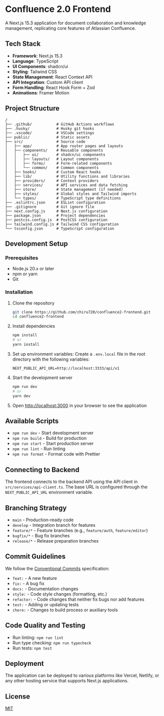 # Confluence 2.0 Frontend

A Next.js 15.3 application for document collaboration and knowledge management, replicating core features of Atlassian Confluence.

## Tech Stack

- **Framework**: Next.js 15.3
- **Language**: TypeScript
- **UI Components**: shadcn/ui
- **Styling**: Tailwind CSS
- **State Management**: React Context API
- **API Integration**: Custom API client
- **Form Handling**: React Hook Form + Zod
- **Animations**: Framer Motion

## Project Structure

```
/
├── .github/           # GitHub Actions workflows
├── .husky/            # Husky git hooks
├── .vscode/           # VSCode settings
├── public/            # Static assets
├── src/               # Source code
│   ├── app/           # App router pages and layouts
│   ├── components/    # Reusable components
│   │   ├── ui/        # shadcn/ui components
│   │   ├── layouts/   # Layout components
│   │   ├── forms/     # Form-related components
│   │   └── common/    # Common components
│   ├── hooks/         # Custom React hooks
│   ├── lib/           # Utility functions and libraries
│   ├── providers/     # Context providers
│   ├── services/      # API services and data fetching
│   ├── store/         # State management (if needed)
│   ├── styles/        # Global styles and Tailwind imports
│   └── types/         # TypeScript type definitions
├── .eslintrc.json     # ESLint configuration
├── .gitignore         # Git ignore file
├── next.config.js     # Next.js configuration
├── package.json       # Project dependencies
├── postcss.config.js  # PostCSS configuration
├── tailwind.config.js # Tailwind CSS configuration
└── tsconfig.json      # TypeScript configuration
```

## Development Setup

### Prerequisites

- Node.js 20.x or later
- npm or yarn
- Git

### Installation

1. Clone the repository
   ```bash
   git clone https://github.com/chiru720/confluence2-frontend.git
   cd confluence2-frontend
   ```

2. Install dependencies
   ```bash
   npm install
   # or
   yarn install
   ```

3. Set up environment variables:
   Create a `.env.local` file in the root directory with the following variables:
   ```
   NEXT_PUBLIC_API_URL=http://localhost:3333/api/v1
   ```

4. Start the development server
   ```bash
   npm run dev
   # or
   yarn dev
   ```

5. Open [http://localhost:3000](http://localhost:3000) in your browser to see the application

## Available Scripts

- `npm run dev` - Start development server
- `npm run build` - Build for production
- `npm run start` - Start production server
- `npm run lint` - Run linting
- `npm run format` - Format code with Prettier

## Connecting to Backend

The frontend connects to the backend API using the API client in `src/services/api-client.ts`. The base URL is configured through the `NEXT_PUBLIC_API_URL` environment variable.

## Branching Strategy

- `main` - Production-ready code
- `develop` - Integration branch for features
- `feature/*` - Feature branches (e.g., `feature/auth`, `feature/editor`)
- `bugfix/*` - Bug fix branches
- `release/*` - Release preparation branches

## Commit Guidelines

We follow the [Conventional Commits](https://www.conventionalcommits.org/) specification:

- `feat:` - A new feature
- `fix:` - A bug fix
- `docs:` - Documentation changes
- `style:` - Code style changes (formatting, etc.)
- `refactor:` - Code changes that neither fix bugs nor add features
- `test:` - Adding or updating tests
- `chore:` - Changes to build process or auxiliary tools

## Code Quality and Testing

- Run linting: `npm run lint`
- Run type checking: `npm run typecheck`
- Run tests: `npm test`

## Deployment

The application can be deployed to various platforms like Vercel, Netlify, or any other hosting service that supports Next.js applications.

## License

[MIT](LICENSE)
